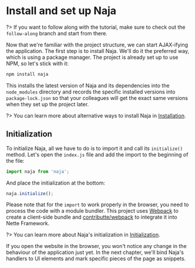 # Install and set up Naja

?> If you want to follow along with the tutorial, make sure to check out the `follow-along` branch and start from there.

Now that we're familiar with the project structure, we can start AJAX-ifying the application. The first step is to install Naja. We'll do it the preferred way, which is using a package manager. The project is already set up to use NPM, so let's stick with it:

```sh
npm install naja
```

This installs the latest version of Naja and its dependencies into the `node_modules` directory and records the specific installed versions into `package-lock.json` so that your colleagues will get the exact same versions when they set up the project later.

?> You can learn more about alternative ways to install Naja in [Installation](/installation.md).

## Initialization

To initialize Naja, all we have to do is to import it and call its `initialize()` method. Let's open the `index.js` file and add the import to the beginning of the file:

```js
import naja from 'naja';
```

And place the initialization at the bottom:

```js
naja.initialize();
```

Please note that for the `import` to work properly in the browser, you need to process the code with a module bundler. This project uses [Webpack](https://webpack.js.org) to create a client-side bundle and [contributte/webpack](https://github.com/contributte/webpack) to integrate it into Nette Framework.

?> You can learn more about Naja's initialization in [Initialization](/initialization.md).

If you open the website in the browser, you won't notice any change in the behaviour of the application just yet. In the next chapter, we'll bind Naja's handlers to UI elements and mark specific pieces of the page as snippets.
